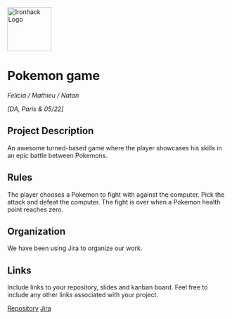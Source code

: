 <img src="https://bit.ly/2VnXWr2" alt="Ironhack Logo" width="100"/>

# Pokemon game
*Felicia / Mathieu / Natan*

*[DA, Paris & 05/22]*

## Project Description
An awesome turned-based game where the player showcases his skills in an epic battle between Pokemons.

## Rules

The player chooses a Pokemon to fight with against the computer.
Pick the attack and defeat the computer.
The  fight is over when a Pokemon health point reaches zero.

## Organization
We have been using Jira to organize our work.

## Links
Include links to your repository, slides and kanban board. Feel free to include any other links associated with your project.

[Repository](https://github.com/mathieujomain/Project_1_Pokemon_game) 
[Jira](https://feliciaonwudinjo.atlassian.net/jira/software/projects/FEL/boards/1/roadmap)
